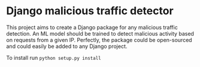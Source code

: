 # Django malicious traffic detector
This project aims to create a Django package for any malicious traffic detection. 
An ML model should be trained to detect malicious activity based on requests from a given IP. Perfectly, the package could be open-sourced and could easily be added to any Django project.

To install run ``` python setup.py install ```
